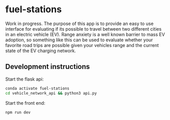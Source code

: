 # fuel-stations

Work in progress. The purpose of this app is to provide an easy to use interface for evaluating if its possible to travel between two different cities in an electric vehicle (EV). Range anxiety is a well known barrier to mass EV adoption, so something like this can be used to evaluate whether your favorite road trips are possible given your vehicles range and the current state of the EV charging network.

## Development instructions

Start the flask api:

```bash
conda activate fuel-stations
cd vehicle_network_api && python3 api.py
```

Start the front end:

```bash
npm run dev
```
